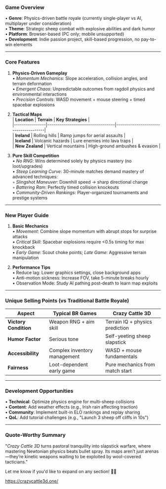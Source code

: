 
### **Game Overview**  
• **Genre**: Physics-driven battle royale (currently single-player vs AI, multiplayer under consideration)  
• **Theme**: Strategic sheep combat with explosive abilities and dark humor  
• **Platform**: Browser-based (PC only; mobile unsupported)  
• **Development**: Indie passion project, skill-based progression, no pay-to-win elements  

---

### **Core Features**  
1. **Physics-Driven Gameplay**  
   • *Momentum Mechanics*: Slope acceleration, collision angles, and terrain deformation  
   • *Emergent Chaos*: Unpredictable outcomes from ragdoll physics and environmental interactions  
   • *Precision Controls*: WASD movement + mouse steering + timed spacebar explosions  

2. **Tactical Maps**  
   | **Location**   | **Terrain**                     | **Key Strategies**                  |  
   |----------------|----------------------------------|--------------------------------------|  
   | **Ireland**     | Rolling hills                   | Ramp jumps for aerial assaults      |  
   | **Iceland**     | Volcanic hazards                | Lure enemies into lava traps        |  
   | **New Zealand** | Vertical mountains              | High-ground ambushes & evasion      |  

3. **Pure Skill Competition**  
   • *No RNG*: Wins determined solely by physics mastery (no loot/upgrades)  
   • *Steep Learning Curve*: 30-minute matches demand mastery of advanced techniques:  
     ◦ *Slingshot Maneuver*: Downhill speed → sharp directional change  
     ◦ *Battering Ram*: Perfectly timed collision knockouts  
   • *Community-Driven Rankings*: Player-organized tournaments and prestige systems  

---

### **New Player Guide**  
1. **Basic Mechanics**  
   • *Movement*: Combine slope momentum with abrupt stops for surprise attacks  
   • *Critical Skill*: Spacebar explosions require <0.5s timing for max knockback  
   • *Early Game*: Scout choke points; *Late Game*: Aggressive terrain manipulation  

2. **Performance Tips**  
   • Reduce lag: Lower graphics settings, close background apps  
   • Anti-motion sickness: Increase FOV, take 5-minute breaks hourly  
   • Observation Mode: Study AI pathing post-death to learn map exploits  

---

### **Unique Selling Points (vs Traditional Battle Royale)**  
| **Aspect**       | **Typical BR Games**           | **Crazy Cattle 3D**                |  
|--------------------|--------------------------------|------------------------------------|  
| **Victory Condition** | Weapon RNG + aim skill       | Terrain IQ + physics prediction   |  
| **Humor Factor**   | Serious tone                  | Self-yeeting sheep slapstick      |  
| **Accessibility**  | Complex inventory management  | WASD + mouse fundamentals         |  
| **Fairness**       | Loot-dependent early game     | Pure mechanics from match start    |  

---

### **Development Opportunities**  
• **Technical**: Optimize physics engine for multi-sheep collisions  
• **Content**: Add weather effects (e.g., Irish rain affecting traction)  
• **Community**: Implement built-in ELO rankings and replay sharing  
• **QoL**: Add tutorial challenges (e.g., "Launch 3 sheep off cliffs in 10s")  

---

### **Quote-Worthy Summary**  
"*Crazy Cattle 3D* turns pastoral tranquility into slapstick warfare, where mastering Newtonian physics beats bullet spray. Its maps aren’t just arenas—they’re kinetic weapons waiting to be exploited by wool-covered tacticians."

Let me know if you'd like to expand on any section! 🐑💥

https://crazycattle3d.one/
